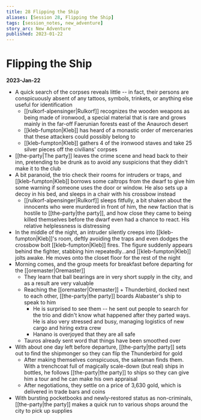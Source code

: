 ```yaml
---
title: 28 Flipping the Ship
aliases: [Session 28, Flipping the Ship]
tags: [session_notes, new_adventure]
story_arc: New Adventure
published: 2023-01-22
---
```

# Flipping the Ship
**2023-Jan-22**

- A quick search of the corpses reveals little -- in fact, their persons are conspicuously absent of any tattoos, symbols, trinkets, or anything else useful for identification
	- [[rulkorf-alpensinger|Rulkorf]] recognizes the wooden weapons as being made of ironwood, a special material that is rare and grows mainly in the far-off Faerunian forests east of the Anauroch desert
	- [[kleb-fumpton|Kleb]] has heard of a monastic order of mercenaries that these attackers could possibly belong to
	- [[kleb-fumpton|Kleb]] gathers 4 of the ironwood staves and take 25 silver pieces off the civilians' corpses
- [[the-party|The party]] leaves the crime scene and head back to their inn, pretending to be drunk as to avoid any suspicions that they didn't make it to the club
- A bit paranoid, the trio check their rooms for intruders or traps, and [[kleb-fumpton|Kleb]] borrows some caltrops from the dwarf to give him some warning if someone uses the door or window. He also sets up a decoy in his bed, and sleeps in a chair with his crossbow instead
	- [[rulkorf-alpensinger|Rulkorf]] sleeps fitfully, a bit shaken about the innocents who were murdered in front of him, the new faction that is hostile to [[the-party|the party]], and how close they came to being killed themselves before the dwarf even had a chance to react. His relative helplessness is distressing
- In the middle of the night, an intruder silently creeps into [[kleb-fumpton|Kleb]]'s room, deftly avoiding the traps and even dodges the crossbow bolt [[kleb-fumpton|Kleb]] fires. The figure suddenly appears behind the fighter, stabbing him repeatedly...and [[kleb-fumpton|Kleb]] jolts awake. He moves onto the closet floor for the rest of the night
- Morning comes, and the group meets for breakfast before departing for the [[oremaster|Oremaster]]
	- They learn that ball bearings are in very short supply in the city, and as a result are very valuable
	- Reaching the [[oremaster|Oremaster]] + Thunderbird, docked next to each other, [[the-party|the party]] boards Alabaster's ship to speak to him
		- He is surprised to see them -- he sent out people to search for the trio and didn't know what happened after they parted ways. He is also very stressed and busy, managing logistics of new cargo and hiring extra crew
		- Hanano is overjoyed that they are all safe
	- Tauros already sent word that things have been smoothed over
- With about one day left before departure, [[the-party|the party]] sets out to find the shipmonger so they can flip the Thunderbird for gold
	- After making themselves conspicuous, the salesman finds them. With a trenchcoat full of magically scale-down (but real) ships in bottles, he follows [[the-party|the party]] to ships so they can give him a tour and he can make his own appraisal
	- After negotiations, they settle on a price of 3,630 gold, which is delivered in trade bars and coins
- With bursting pocketbooks and newly-restored status as non-criminals, [[the-party|the party]] makes a quick run to various shops around the city to pick up supplies